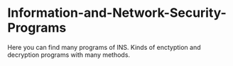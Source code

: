 # Information-and-Network-Security-Programs
Here you can find many programs of INS. Kinds of enctyption and decryption programs with many methods.
